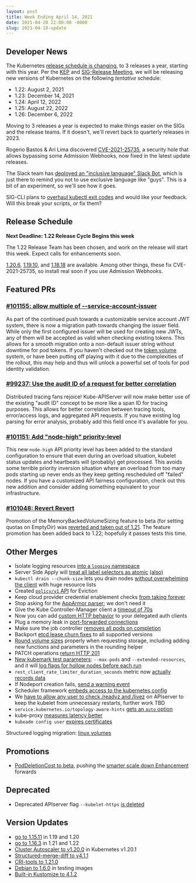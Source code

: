 ```yaml
---
layout: post
title: Week Ending April 14, 2021
date: 2021-04-20 22:00:00 -0000
slug: 2021-04-18-update
---
```


## Developer News

The Kubernetes [release schedule is changing](https://groups.google.com/g/kubernetes-dev/c/IxnWeVRIadM), to 3 releases a year, starting with this year.  Per the [KEP](https://github.com/kubernetes/enhancements/pull/2567)
 and [SIG-Release Meeting](https://bit.ly/k8s-sig-release-meeting), we will be releasing new versions of Kubernetes on the following *tentative* schedule:

* 1.22: August 2, 2021
* 1.23: December 14, 2021
* 1.24: April 12, 2022
* 1.25: August 22, 2022
* 1.26: December 6, 2022

Moving to 3 releases a year is expected to make things easier on the SIGs and the release teams.  If it doesn't, we'll revert back to quarterly releases in 2023.

Rogerio Bastos & Ari Lima discovered [CVE-2021-25735](https://groups.google.com/g/kubernetes-dev/c/ES_850GbJ1U), a security hole that allows bypassing some Admission Webhooks, now fixed in the latest update releases.

The Slack team has [deployed an "inclusive language" Slack Bot](https://github.com/kubernetes/community/issues/5660), which is just there to remind you not to use exclusive language like "guys".  This is a bit of an experiment, so we'll see how it goes.

SIG-CLI plans to [overhaul kubectl exit codes](https://github.com/kubernetes/enhancements/pull/2574) and would like your feedback.  Will this break your scripts, or fix them?

## Release Schedule

**Next Deadline: 1.22 Release Cycle Begins this week**

The 1.22 Release Team has been chosen, and work on the release will start this week.  Expect calls for enhancements soon.

[1.20.6](https://github.com/kubernetes/kubernetes/blob/master/CHANGELOG/CHANGELOG-1.20.md), [1.19.10](https://github.com/kubernetes/kubernetes/blob/master/CHANGELOG/CHANGELOG-1.19.md), and [1.18.18](https://github.com/kubernetes/kubernetes/blob/master/CHANGELOG/CHANGELOG-1.18.md) are available.  Among other things, these fix CVE-2021-25735, so install real soon if you use Admission Webhooks.

## Featured PRs

### [#101155: allow multiple of --service-account-issuer](https://github.com/kubernetes/kubernetes/pull/101155)

As part of the continued push towards a customizable service account JWT system, there is now a migration path towards changing the issuer field. While only the first configured issuer will be used for creating new JWTs, any of them will be accepted as valid when checking existing tokens. This allows for a smooth migration onto a non-default issuer string without downtime for pod tokens. If you haven't checked out the [token volume](https://kubernetes.io/docs/tasks/configure-pod-container/configure-service-account/#service-account-token-volume-projection) system, or have been putting off playing with it due to the complexities of the rollout, this may help and thus will unlock a powerful set of tools for pod identity validation.

### [#99237: Use the audit ID of a request for better correlation](https://github.com/kubernetes/kubernetes/pull/99237)

Distributed tracing fans rejoice! Kube-APIServer will now make better use of the existing "audit ID" concept to be more like a span ID for tracing purposes. This allows for better correlation between tracing tools, error/access logs, and aggregated API requests. If you have existing log parsing for error analysis, probably add this field once it's available for you.

### [#101151: Add "node-high" priority-level](https://github.com/kubernetes/kubernetes/pull/101151)

This new `node-high` API priority level has been added to the standard configuration to ensure that even during an overload situation, kubelet status updates and heartbeats will (probably) get processed. This avoids some terrible priority inversion situation where an overload from too many pods starting up never ends as they keep getting rescheduled off "failed" nodes. If you have a customized API fairness configuration, check out this new addition and consider adding something equivalent to your infrastructure.

### [#101048: Revert Revert](https://github.com/kubernetes/kubernetes/pull/101048)

Promotion of the MemoryBackedVolumeSizing feature to beta (for setting quotas on EmptyDir) was [reverted and taken out of 1.21](https://github.com/kubernetes/kubernetes/commit/0e70b6a25130c8706d63399455a8cd1139a26bd1).  The feature promotion has been added back to 1.22; hopefully it passes tests this time.

## Other Merges

* Isolate logging resources [into a `logging` namespace](https://github.com/kubernetes/kubernetes/pull/68004)
* Server Side Apply will [treat all label selectors as atomic](https://github.com/kubernetes/kubernetes/pull/97989) [(also)](https://github.com/kubernetes/kubernetes/pull/100684)
* `kubectl drain --chunk-size` lets you drain nodes [without overwhelming the client](https://github.com/kubernetes/kubernetes/pull/100148) with huge resource lists
* Created [`policy/v1` API](https://github.com/kubernetes/kubernetes/pull/100724) for Eviction
* Keep cloud provider credential enablement checks [from taking forever](https://github.com/kubernetes/kubernetes/pull/93260)
* Stop asking for the [AppArmor parser](https://github.com/kubernetes/kubernetes/pull/97968); we don't need it
* Give the Kube Controller-Manager client a [timeout of 70s](https://github.com/kubernetes/kubernetes/pull/99358)
* Now you can add [custom HTTP behavior](https://github.com/kubernetes/kubernetes/pull/99775) to your delegated auth clients
* Plug a memory leak in [port-forwarded connections](https://github.com/kubernetes/kubernetes/pull/99839)
* Make sure the job controller [removes all pods on completion](https://github.com/kubernetes/kubernetes/pull/99963)
* Backport [etcd lease churn fixes](https://github.com/kubernetes/kubernetes/pull/100084) to all supported versions
* [Round volume sizes](https://github.com/kubernetes/kubernetes/pull/100100) properly when requesting storage, including adding new functions and parameters in the rounding helper
* PATCH operations [return HTTP 201](https://github.com/kubernetes/kubernetes/pull/100141)
* [New kubemark test parameters](https://github.com/kubernetes/kubernetes/pull/100267): `--max-pods` and `--extended-resources`, and it will [log flags for hollow nodes before each run](https://github.com/kubernetes/kubernetes/pull/101181)
* `rest_client_rate_limiter_duration_seconds` metric now [actually records data](https://github.com/kubernetes/kubernetes/pull/100311)
* If Nodeport creation fails, [send a warning event](https://github.com/kubernetes/kubernetes/pull/100599)
* Scheduler framework [embeds access to the kubernetes config](https://github.com/kubernetes/kubernetes/pull/100644)
* We [have to allow any user to check /readyz and /livez](https://github.com/kubernetes/kubernetes/pull/100678) on APIserver to keep the kubelet from unnecessary restarts, further work TBD
* `service.kubernetes.io/topology-aware-hints` [gets an `auto` option](https://github.com/kubernetes/kubernetes/pull/100728)
* kube-proxy [measures latency better](https://github.com/kubernetes/kubernetes/pull/100861)
* `kubeadm config user` [expires certificates](https://github.com/kubernetes/kubernetes/pull/100907)

Structured logging migration: [linux volumes](https://github.com/kubernetes/kubernetes/pull/99566)

## Promotions

* [PodDeletionCost to beta](https://github.com/kubernetes/kubernetes/pull/101080), pushing the [smarter scale down Enhancement](https://github.com/kubernetes/enhancements/issues/2255) forwards

## Deprecated

* Deprecated APIserver flag `--kubelet-https` [is deleted](https://github.com/kubernetes/kubernetes/pull/101178)

## Version Updates

* [go to 1.15.11](https://github.com/kubernetes/kubernetes/pull/101192) in 1.19 and 1.20
* [go to 1.16.3](https://github.com/kubernetes/kubernetes/pull/101206) in 1.21 and 1.22
* [Cluster Autoscaler to v1.20.0](https://github.com/kubernetes/kubernetes/pull/97012) in Kubernetes v1.20.1
* [Structured-merge-diff to v4.1.1](https://github.com/kubernetes/kubernetes/pull/100784)
* [CRI-tools to 1.21.0](https://github.com/kubernetes/kubernetes/pull/100956)
* [Debian to 1.6.0](https://github.com/kubernetes/kubernetes/pull/100976) in testing images
* [Built-in Kustomize to 4.1.2](https://github.com/kubernetes/kubernetes/pull/101120)

